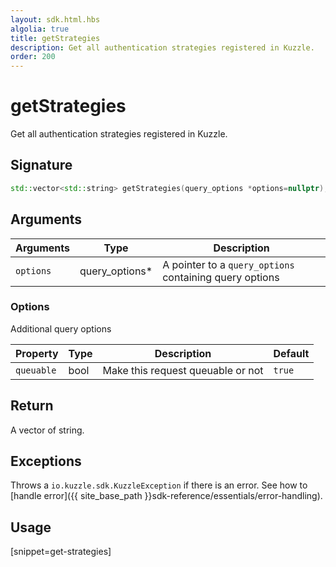 ```yaml
---
layout: sdk.html.hbs
algolia: true
title: getStrategies
description: Get all authentication strategies registered in Kuzzle.
order: 200
---
```


# getStrategies

Get all authentication strategies registered in Kuzzle.

## Signature

```cpp
std::vector<std::string> getStrategies(query_options *options=nullptr);
```

## Arguments

| Arguments    | Type    | Description
|--------------|---------|-------------
| `options`  | query_options*    | A pointer to a `query_options` containing query options

### **Options**

Additional query options

| Property     | Type    | Description                       | Default
| ---------- | ------- | --------------------------------- | -------
| `queuable` | bool | Make this request queuable or not | `true`

## Return

A vector of string.

## Exceptions

Throws a `io.kuzzle.sdk.KuzzleException` if there is an error. See how to [handle error]({{ site_base_path }}sdk-reference/essentials/error-handling).

## Usage

[snippet=get-strategies]
